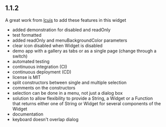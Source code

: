 
## 1.1.2

A great work from [lcuis](https://github.com/lcuis) to add these features in this widget
* added demonstration for disabled and readOnly
* test formatted
* added readOnly and menuBackgroundColor parameters
* clear icon disabled when Widget is disabled
* demo app with a gallery as tabs or as a single page (change through a switch)
* automated testing
* continuous integration (CI)
* continuous deployment (CD)
* license is MIT
* split constructors between single and multiple selection
* comments on the constructors
* selection can be done in a menu, not just a dialog box
* solution to allow flexibility to provide a String, a Widget or a Function that returns either one of String or Widget for several components of the Widget
* documentation
* keyboard doesn't overlap dialog